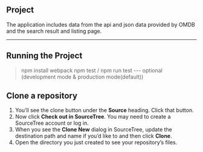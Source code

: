 ## Project 
The application includes data from the api and json data provided by OMDB and the search result and listing page.

---

## Running the Project
> npm install
> webpack 
> npm test / npm run test
--- optional (development mode & production mode(default))


## Clone a repository

1. You’ll see the clone button under the **Source** heading. Click that button.
2. Now click **Check out in SourceTree**. You may need to create a SourceTree account or log in.
3. When you see the **Clone New** dialog in SourceTree, update the destination path and name if you’d like to and then click **Clone**.
4. Open the directory you just created to see your repository’s files.

 
